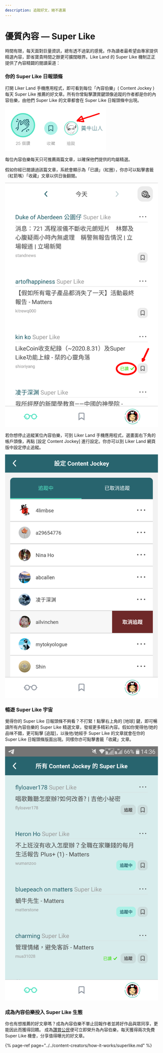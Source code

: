 ```yaml
---
description: 追蹤好文，絕不遺漏
---
```


# 優質內容 — Super Like

時間有限，每天面對巨量資訊，總有透不過氣的感覺。作為讀者最希望由專家提供精選內容，節省寶貴時間之餘更可擴闊眼界。Like Land 的 Super Like 機制正正提供了內容精闢的閱讀渠道：

### 你的 Super Like 日報頭條

打開 Liker Land 手機應用程式，即可看到每位「內容伯樂」\( Content Jockey \) 每天 Super Like 推薦的好文章。所有你曾點擊讚賞鍵頭像追蹤的作者都是你的內容伯樂，由他們 Super Like 的文章都會在 Super Like 日報頭條中出現。

![](../../../.gitbook/assets/super-like-reader-4.png)

每位內容伯樂每天只可推薦兩篇文章，以確保他們提供的均屬精選。

假如你經已閱讀過該篇文章，系統會顯示為「已讀」（紅圈），你亦可以點擊書籤（紅箭嘴）「收藏」文章以供日後翻閱。

![](../../../.gitbook/assets/super-like-reader-1.png)

若你想停止追縱某位內容伯樂，可到 Liker Land 手機應用程式，選畫面右下角的帳戶頭像，再點 \[設定 Content Jockey\] 進行設定。你亦可以到 Liker Land 網頁版中設定停止追縱。

![](../../../.gitbook/assets/super-like-reader-2.png)

### 暢遊 Super Like 宇宙

覺得你的 Super Like 日報頭條不夠看？不打緊！點擊右上角的 \[地球\] 鍵，即可暢讀所有內容伯樂的 Super Like 精選文章，發堀更多精彩內容。假如你覺得他/她的品味不錯，更可點擊 \[追蹤\]，以後他/她經手 Super Like 的文章就會在你的 Super Like 日報頭條版面出現。同樣你亦可點擊書籤「收藏」文章。

![](../../../.gitbook/assets/super-like-reader-3.png)

### 成為內容伯樂投入 Super Like 生態

你也有想推薦的好文章嗎？成為內容伯樂不單止回報作者並將好作品與眾同享，更能因此而獲得回饋。
成為[讚賞公民](https://docs.like.co/v/zh/user-guide/civic-liker)便可立即榮升為內容伯樂，每天獲得兩次免費 Super Like 機會，分享值得曝光的好文章。

{% page-ref page="../../content-creators/how-it-works/superlike.md" %}


